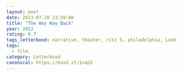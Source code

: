 ```yaml
---
layout: post 
date: 2013-07-20 23:59:00
title: "The Way Way Back"
year: 2013
rating: 0.7
tags_letterboxd: narrative, theater, ritz 5, philadelphia, Leah
tags:
  - film
category: Letterboxd
canonical: https://boxd.it/1uap5
---
```

